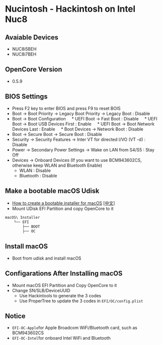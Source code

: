 Nucintosh  - Hackintosh on Intel Nuc8
=====================================

## Avaiable Devices

* NUC8i5BEH
* NUC8i7BEH

## OpenCore Version

* 0.5.9

## BIOS Settings

* Press F2 key to enter BIOS and press F9 to reset BOIS 
* Boot -> Boot Priority -> Legacy Boot Priority -> Legacy Boot  : Disable
* Boot -> Boot Configuration
    * UEFI Boot -> Fast Boot : Disable
    * UEFI Boot -> Boot USB Devices First  : Enable
    * UEFI Boot -> Boot Network Devices Last  : Enable
    * Boot Devices -> Network Boot : Disable 
* Boot -> Secure Boot -> Secure Boot  : Disable
* Security -> Security Features -> Inter VT for directed I/VO (VT -d)  : Disable
* Power -> Secondary Power Settings -> Wake on LAN from S4/S5  : Stay Off 
* Devices -> Onboard Devices (If you want to use BCM943602CS, otherwise keep WLAN and Bluetooth Enable)
    * WLAN : Disable
    * Bluetooth : Disable

## Make a bootable macOS Udisk

* [How to create a bootable installer for macOS](https://support.apple.com/en-us/HT201372) [[中文](https://support.apple.com/zh-cn/HT208496)]
* Mount UDisk EFI Partition and copy OpenCore to it

```txt
macOS\ Installer
    └── EFI
        ├── BOOT
        ├── OC
```

## Install macOS

* Boot from udisk and install macOS

## Configarations After Installing macOS

* Mount macOS EFI Partition and Copy OpenCore to it
* Change SN/SLB/DeviceUUID
    * Use Hackintools to generate the 3 codes
    * Use ProperTree to update the 3 codes in `EFI/OC/config.plist`

## Notice

* ``EFI-OC-Apple``for Apple Broadcom WiFi/Bluetooth card, such as BCM943602CS
* ``EFI-OC-Intel``for onboard Intel WiFi and Bluetooth
